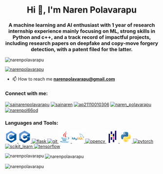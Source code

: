 <h1 align="center">Hi 👋, I'm Naren Polavarapu</h1>
<h3 align="center">A machine learning and AI enthusiast with 1 year of research internship experience mainly focusing on ML, strong skills in Python and c++, and a track record of impactful projects, including research papers on deepfake and copy-move forgery detection, with a patent filed for the latter.</h3>

<p align="left"> <img src="https://komarev.com/ghpvc/?username=narenpolavarapu&label=Profile%20views&color=0e75b6&style=flat" alt="narenpolavarapu" /> </p>

<p align="left"> <a href="https://github.com/ryo-ma/github-profile-trophy"><img src="https://github-profile-trophy.vercel.app/?username=narenpolavarapu" alt="narenpolavarapu" /></a> </p>

- 📫 How to reach me **narenpolavarapu@gmail.com**

<h3 align="left">Connect with me:</h3>
<p align="left">
<a href="https://linkedin.com/in/sainarenpolavarapu" target="blank"><img align="center" src="https://raw.githubusercontent.com/rahuldkjain/github-profile-readme-generator/master/src/images/icons/Social/linked-in-alt.svg" alt="sainarenpolavarapu" height="30" width="40" /></a>
<a href="https://www.codechef.com/users/sainaren" target="blank"><img align="center" src="https://cdn.jsdelivr.net/npm/simple-icons@3.1.0/icons/codechef.svg" alt="sainaren" height="30" width="40" /></a>
<a href="https://www.hackerrank.com/ap21110010306" target="blank"><img align="center" src="https://raw.githubusercontent.com/rahuldkjain/github-profile-readme-generator/master/src/images/icons/Social/hackerrank.svg" alt="ap21110010306" height="30" width="40" /></a>
<a href="https://www.leetcode.com/naren_polavarapu" target="blank"><img align="center" src="https://raw.githubusercontent.com/rahuldkjain/github-profile-readme-generator/master/src/images/icons/Social/leet-code.svg" alt="naren_polavarapu" height="30" width="40" /></a>
<a href="https://auth.geeksforgeeks.org/user/narenpol66od" target="blank"><img align="center" src="https://raw.githubusercontent.com/rahuldkjain/github-profile-readme-generator/master/src/images/icons/Social/geeks-for-geeks.svg" alt="narenpol66od" height="30" width="40" /></a>
</p>

<h3 align="left">Languages and Tools:</h3>
<p align="left"> <a href="https://www.cprogramming.com/" target="_blank" rel="noreferrer"> <img src="https://raw.githubusercontent.com/devicons/devicon/master/icons/c/c-original.svg" alt="c" width="40" height="40"/> </a> <a href="https://www.w3schools.com/cpp/" target="_blank" rel="noreferrer"> <img src="https://raw.githubusercontent.com/devicons/devicon/master/icons/cplusplus/cplusplus-original.svg" alt="cplusplus" width="40" height="40"/> </a> <a href="https://flask.palletsprojects.com/" target="_blank" rel="noreferrer"> <img src="https://www.vectorlogo.zone/logos/pocoo_flask/pocoo_flask-icon.svg" alt="flask" width="40" height="40"/> </a> <a href="https://git-scm.com/" target="_blank" rel="noreferrer"> <img src="https://www.vectorlogo.zone/logos/git-scm/git-scm-icon.svg" alt="git" width="40" height="40"/> </a> <a href="https://www.java.com" target="_blank" rel="noreferrer"> <img src="https://raw.githubusercontent.com/devicons/devicon/master/icons/java/java-original.svg" alt="java" width="40" height="40"/> </a> <a href="https://www.mysql.com/" target="_blank" rel="noreferrer"> <img src="https://raw.githubusercontent.com/devicons/devicon/master/icons/mysql/mysql-original-wordmark.svg" alt="mysql" width="40" height="40"/> </a> <a href="https://opencv.org/" target="_blank" rel="noreferrer"> <img src="https://www.vectorlogo.zone/logos/opencv/opencv-icon.svg" alt="opencv" width="40" height="40"/> </a> <a href="https://pandas.pydata.org/" target="_blank" rel="noreferrer"> <img src="https://raw.githubusercontent.com/devicons/devicon/2ae2a900d2f041da66e950e4d48052658d850630/icons/pandas/pandas-original.svg" alt="pandas" width="40" height="40"/> </a> <a href="https://www.python.org" target="_blank" rel="noreferrer"> <img src="https://raw.githubusercontent.com/devicons/devicon/master/icons/python/python-original.svg" alt="python" width="40" height="40"/> </a> <a href="https://pytorch.org/" target="_blank" rel="noreferrer"> <img src="https://www.vectorlogo.zone/logos/pytorch/pytorch-icon.svg" alt="pytorch" width="40" height="40"/> </a> <a href="https://scikit-learn.org/" target="_blank" rel="noreferrer"> <img src="https://upload.wikimedia.org/wikipedia/commons/0/05/Scikit_learn_logo_small.svg" alt="scikit_learn" width="40" height="40"/> </a> <a href="https://www.tensorflow.org" target="_blank" rel="noreferrer"> <img src="https://www.vectorlogo.zone/logos/tensorflow/tensorflow-icon.svg" alt="tensorflow" width="40" height="40"/> </a> </p>

<p><img align="left" src="https://github-readme-stats.vercel.app/api/top-langs?username=narenpolavarapu&show_icons=true&locale=en&layout=compact" alt="narenpolavarapu" /></p>

<p>&nbsp;<img align="center" src="https://github-readme-stats.vercel.app/api?username=narenpolavarapu&show_icons=true&locale=en" alt="narenpolavarapu" /></p>

<p><img align="center" src="https://github-readme-streak-stats.herokuapp.com/?user=narenpolavarapu&" alt="narenpolavarapu" /></p>
